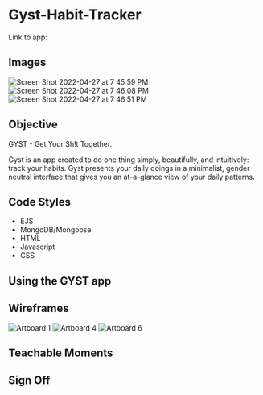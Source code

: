 # Gyst-Habit-Tracker

Link to app: 

## Images

![Screen Shot 2022-04-27 at 7 45 59 PM](https://user-images.githubusercontent.com/97763546/165649078-b6a174db-f4f0-46ab-bfb7-4173e6b57faa.png)
![Screen Shot 2022-04-27 at 7 46 08 PM](https://user-images.githubusercontent.com/97763546/165649084-d351cfc1-09b1-4d4d-8f08-f598df02e542.png)
![Screen Shot 2022-04-27 at 7 46 51 PM](https://user-images.githubusercontent.com/97763546/165649110-211fc532-bb8c-4793-ae57-a5b9e53983f2.png)

## Objective

GYST - Get Your Sh!t Together.

Gyst is an app created to do one thing simply, beautifully, and intuitively: track your habits. Gyst presents your daily doings in a minimalist, gender neutral interface that gives you an at-a-glance view of your daily patterns.

## Code Styles

* EJS
* MongoDB/Mongoose
* HTML
* Javascript
* CSS

## Using the GYST app



## Wireframes
![Artboard 1](https://user-images.githubusercontent.com/97763546/165768305-e6be9153-8923-446f-98ef-5c23fd4d5cc1.png)
![Artboard 4](https://user-images.githubusercontent.com/97763546/165768333-8639141f-5ad8-42db-bef5-72c7bb632f57.png)
![Artboard 6](https://user-images.githubusercontent.com/97763546/165768428-8a0a0b20-acb4-4e20-8fdc-aa378c475ae7.png)

## Teachable Moments

## Sign Off
